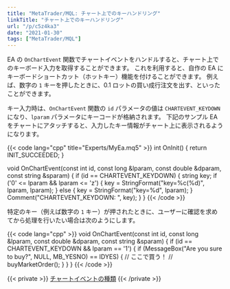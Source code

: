 ```yaml
---
title: "MetaTrader/MQL: チャート上でのキーハンドリング"
linkTitle: "チャート上でのキーハンドリング"
url: "/p/c5z4ka3"
date: "2021-01-30"
tags: ["MetaTrader/MQL"]
---
```


EA の `OnChartEvent` 関数でチャートイベントをハンドルすると、チャート上でのキーボード入力を取得することができます。
これを利用すると、自作の EA にキーボードショートカット（ホットキー）機能を付けることができます。
例えば、数字の `1` キーを押したときに、0.1 ロットの買い成行注文を出す、といったことができます。

キー入力時は、`OnChartEvent` 関数の `id` パラメータの値は `CHARTEVENT_KEYDOWN` になり、`lparam` パラメータにキーコードが格納されます。
下記のサンプル EA をチャートにアタッチすると、入力したキー情報がチャート上に表示されるようになります。

{{< code lang="cpp" title="Experts/MyEa.mq5" >}}
int OnInit() {
    return INIT_SUCCEEDED;
}

void OnChartEvent(const int id,
                  const long &lparam,
                  const double &dparam,
                  const string &sparam) {
    if (id == CHARTEVENT_KEYDOWN) {
        string key;
        if ('0' <= lparam && lparam <= 'z') {
            key = StringFormat("key=%c(%d)", lparam, lparam);
        } else {
            key = StringFormat("key=%d", lparam);
        }
        Comment("CHARTEVENT_KEYDOWN: ", key);
    }
}
{{< /code >}}

特定のキー（例えば数字の `1` キー）が押されたときに、ユーザーに確認を求めてから処理を行いたい場合は次のようにします。

{{< code lang="cpp" >}}
void OnChartEvent(const int id,
                  const long &lparam,
                  const double &dparam,
                  const string &sparam) {
    if (id == CHARTEVENT_KEYDOWN && lparam == '1') {
        if (MessageBox("Are you sure to buy?", NULL, MB_YESNO) == IDYES) {
            // ここで買う！
            // buyMarketOrder();
        }
    }
}
{{< /code >}}

{{< private >}}
[チャートイベントの種類](https://www.mql5.com/ja/docs/constants/chartconstants/enum_chartevents)
{{< /private >}}

